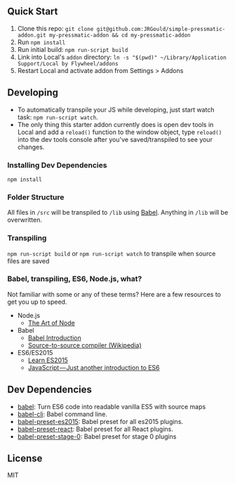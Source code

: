 ## Quick Start

1.  Clone this repo: `git clone git@github.com:JRGould/simple-pressmatic-addon.git my-pressmatic-addon && cd my-pressmatic-addon`
1.  Run `npm install`
1.  Run initial build: `npm run-script build`
1.  Link into Local's `addon` directory: `ln -s "$(pwd)" ~/Library/Application Support/Local by Flywheel/addons`
1.  Restart Local and activate addon from Settings > Addons

## Developing

-   To automatically transpile your JS while developing, just start watch task: `npm run-script watch`.
-   The only thing this starter addon currently does is open dev tools in Local and add a `reload()` function to the window object, type `reload()` into the dev tools console after you've saved/transpiled to see your changes.

### Installing Dev Dependencies

`npm install`

### Folder Structure

All files in `/src` will be transpiled to `/lib` using [Babel](https://github.com/babel/babel/). Anything in `/lib` will be overwritten.

### Transpiling

`npm run-script build` or `npm run-script watch` to transpile when source files are saved

### Babel, transpiling, ES6, Node.js, what?

Not familiar with some or any of these terms? Here are a few resources to get you up to speed.

-   Node.js
    -   [The Art of Node](https://github.com/maxogden/art-of-node#the-art-of-node)
-   Babel
    -   [Babel Introduction](https://github.com/thejameskyle/babel-handbook/blob/master/translations/en/user-handbook.md#toc-introduction)
    -   [Source-to-source compiler (Wikipedia)](https://en.wikipedia.org/wiki/Source-to-source_compiler)
-   ES6/ES2015
    -   [Learn ES2015](https://babeljs.io/docs/learn-es2015/)
    -   [JavaScript — Just another introduction to ES6](https://medium.com/sons-of-javascript/javascript-an-introduction-to-es6-1819d0d89a0f#.a11ayxe2p)

## Dev Dependencies

-   [babel](https://github.com/babel/babel/tree/master/packages): Turn ES6 code into readable vanilla ES5 with source maps
-   [babel-cli](https://github.com/babel/babel/tree/master/packages): Babel command line.
-   [babel-preset-es2015](https://github.com/babel/babel/tree/master/packages): Babel preset for all es2015 plugins.
-   [babel-preset-react](https://github.com/babel/babel/tree/master/packages): Babel preset for all React plugins.
-   [babel-preset-stage-0](https://github.com/babel/babel/tree/master/packages): Babel preset for stage 0 plugins

## License

MIT
